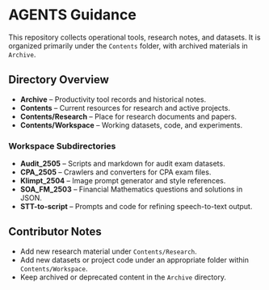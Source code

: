 # AGENTS Guidance

This repository collects operational tools, research notes, and datasets. It is organized primarily under the `Contents` folder, with archived materials in `Archive`.

## Directory Overview

- **Archive** – Productivity tool records and historical notes.
- **Contents** – Current resources for research and active projects.
- **Contents/Research** – Place for research documents and papers.
- **Contents/Workspace** – Working datasets, code, and experiments.

### Workspace Subdirectories

- **Audit_2505** – Scripts and markdown for audit exam datasets.
- **CPA_2505** – Crawlers and converters for CPA exam files.
- **Klimpt_2504** – Image prompt generator and style references.
- **SOA_FM_2503** – Financial Mathematics questions and solutions in JSON.
- **STT-to-script** – Prompts and code for refining speech-to-text output.

## Contributor Notes

- Add new research material under `Contents/Research`.
- Add new datasets or project code under an appropriate folder within `Contents/Workspace`.
- Keep archived or deprecated content in the `Archive` directory.
